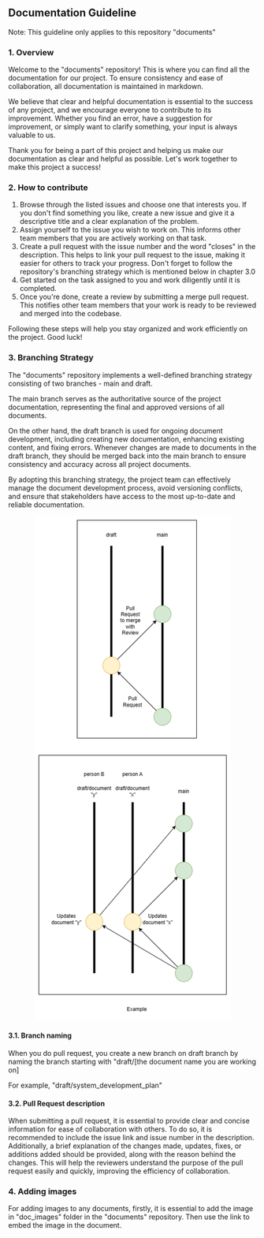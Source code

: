 ## Documentation Guideline 

Note: This guideline only applies to this repository "documents" 

### 1. Overview
   
Welcome to the "documents" repository! This is where you can find all the documentation for our project. To ensure consistency and ease of collaboration, all documentation is maintained in markdown.

We believe that clear and helpful documentation is essential to the success of any project, and we encourage everyone to contribute to its improvement. Whether you find an error, have a suggestion for improvement, or simply want to clarify something, your input is always valuable to us.

Thank you for being a part of this project and helping us make our documentation as clear and helpful as possible. Let's work together to make this project a success!


### 2. How to contribute


1. Browse through the listed issues and choose one that interests you. If you don't find something you like, create a new issue and give it a descriptive title and a clear explanation of the problem.
2. Assign yourself to the issue you wish to work on. This informs other team members that you are actively working on that task.
3. Create a pull request with the issue number and the word "closes" in the description. This helps to link your pull request to the issue, making it easier for others to track your progress. Don't forget to follow the repository's branching strategy which is mentioned below in chapter 3.0
4. Get started on the task assigned to you and work diligently until it is completed.
5. Once you're done, create a review by submitting a merge pull request. This notifies other team members that your work is ready to be reviewed and merged into the codebase.

Following these steps will help you stay organized and work efficiently on the project. Good luck!


### 3. Branching Strategy 

The "documents" repository implements a well-defined branching strategy consisting of two branches - main and draft. 

The main branch serves as the authoritative source of the project documentation, representing the final and approved versions of all documents. 

On the other hand, the draft branch is used for ongoing document development, including creating new documentation, enhancing existing content, and fixing errors. Whenever changes are made to documents in the draft branch, they should be merged back into the main branch to ensure consistency and accuracy across all project documents. 

By adopting this branching strategy, the project team can effectively manage the document development process, avoid versioning conflicts, and ensure that stakeholders have access to the most up-to-date and reliable documentation.

<p align="center">
<img src="https://github.com/Namavoor/documents/blob/main/doc_images/documents_branching-strategy.drawio.png"/>
</p>

#### 3.1. Branch naming

When you do pull request, you create a new branch on draft branch by naming the branch starting with "draft/[the document name you are working on]

For example, "draft/system_development_plan"

#### 3.2. Pull Request description

When submitting a pull request, it is essential to provide clear and concise information for ease of collaboration with others. To do so, it is recommended to include the issue link and issue number in the description. Additionally, a brief explanation of the changes made, updates, fixes, or additions added should be provided, along with the reason behind the changes. This will help the reviewers understand the purpose of the pull request easily and quickly, improving the efficiency of collaboration.


### 4. Adding images 

For adding images to any documents, firstly, it is essential to add the image in "doc_images" folder in the "documents" repository. Then use the link to embed the image in the document. 

